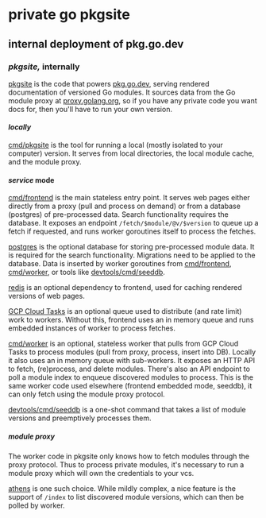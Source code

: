 # private go pkgsite

## internal deployment of pkg.go.dev

### _pkgsite,_ internally

[pkgsite] is the code that powers [pkg.go.dev],
serving rendered documentation of versioned Go modules.
It sources data from the Go module proxy at [proxy.golang.org],
so if you have any private code you want docs for,
then you'll have to run your own version.

[pkgsite]: https://go.googlesource.com/pkgsite
[pkg.go.dev]: https://pkg.go.dev/
[proxy.golang.org]: https://proxy.golang.org/

#### _locally_

[cmd/pkgsite] is the tool for running a local (mostly isolated to your computer) version.
It serves from local directories, the local module cache, and the module proxy.

[cmd/pkgsite]: https://go.googlesource.com/pkgsite/+/refs/heads/master/cmd/pkgsite/

#### _service_ mode

[cmd/frontend] is the main stateless entry point.
It serves web pages either directly from a proxy (pull and process on demand)
or from a database (postgres) of pre-processed data.
Search functionality requires the database.
It exposes an endpoint `/fetch/$module/@v/$version` to queue up a fetch if requested,
and runs worker goroutines itself to process the fetches.

[cmd/frontend]: https://go.googlesource.com/pkgsite/+/refs/heads/master/cmd/frontend/

[postgres] is the optional database for storing pre-processed module data.
It is required for the search functionality.
Migrations need to be applied to the database.
Data is inserted by worker goroutines from [cmd/frontend], [cmd/worker], or tools like [devtools/cmd/seeddb].

[postgres]: https://www.postgresql.org/

[redis] is an optional dependency to frontend,
used for caching rendered versions of web pages.

[redis]: https://redis.io/

[GCP Cloud Tasks] is an optional queue used to distribute (and rate limit) work to workers.
Without this, frontend uses an in memory queue and runs embedded instances of worker to process fetches.

[GCP Cloud Tasks]: https://cloud.google.com/tasks

[cmd/worker] is an optional, stateless worker that pulls from GCP Cloud Tasks to process modules
(pull from proxy, process, insert into DB).
Locally it also uses an in memory queue with sub-workers.
It exposes an HTTP API to fetch, (re)process, and delete modules.
There's also an API endpoint to poll a module index to enqueue discovered modules to process.
This is the same worker code used elsewhere (frontend embedded mode, seeddb),
it can only fetch using the module proxy protocol.

[cmd/worker]: https://go.googlesource.com/pkgsite/+/refs/heads/master/cmd/worker

[devtools/cmd/seeddb] is a one-shot command that takes a list of module versions
and preemptively processes them.

[devtools/cmd/seeddb]: https://go.googlesource.com/pkgsite/+/refs/heads/master/devtools/cmd/seeddb/

##### _module_ proxy

The worker code in pkgsite only knows how to fetch modules through the proxy protocol.
Thus to process private modules,
it's necessary to run a module proxy which will own the credentials to your vcs.

[athens] is one such choice.
While mildly complex, a nice feature is the support of `/index` to list discovered module versions,
which can then be polled by worker.

[athens]: https://docs.gomods.io/

